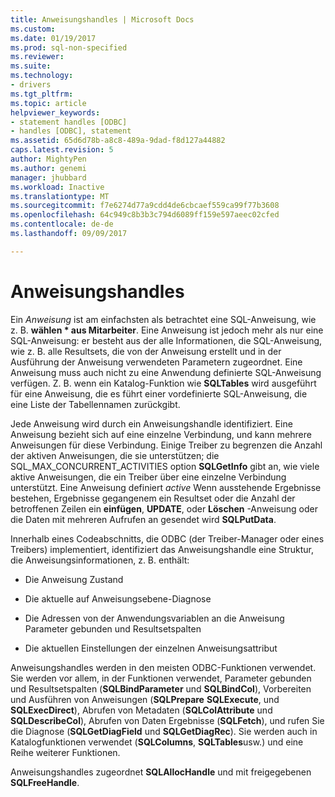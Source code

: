 ```yaml
---
title: Anweisungshandles | Microsoft Docs
ms.custom: 
ms.date: 01/19/2017
ms.prod: sql-non-specified
ms.reviewer: 
ms.suite: 
ms.technology:
- drivers
ms.tgt_pltfrm: 
ms.topic: article
helpviewer_keywords:
- statement handles [ODBC]
- handles [ODBC], statement
ms.assetid: 65d6d78b-a8c8-489a-9dad-f8d127a44882
caps.latest.revision: 5
author: MightyPen
ms.author: genemi
manager: jhubbard
ms.workload: Inactive
ms.translationtype: MT
ms.sourcegitcommit: f7e6274d77a9cdd4de6cbcaef559ca99f77b3608
ms.openlocfilehash: 64c949c8b3b3c794d6089ff159e597aeec02cfed
ms.contentlocale: de-de
ms.lasthandoff: 09/09/2017

---
```

# <a name="statement-handles"></a>Anweisungshandles
Ein *Anweisung* ist am einfachsten als betrachtet eine SQL-Anweisung, wie z. B. **wählen \* aus Mitarbeiter**. Eine Anweisung ist jedoch mehr als nur eine SQL-Anweisung: er besteht aus der alle Informationen, die SQL-Anweisung, wie z. B. alle Resultsets, die von der Anweisung erstellt und in der Ausführung der Anweisung verwendeten Parametern zugeordnet. Eine Anweisung muss auch nicht zu eine Anwendung definierte SQL-Anweisung verfügen. Z. B. wenn ein Katalog-Funktion wie **SQLTables** wird ausgeführt für eine Anweisung, die es führt einer vordefinierte SQL-Anweisung, die eine Liste der Tabellennamen zurückgibt.  
  
 Jede Anweisung wird durch ein Anweisungshandle identifiziert. Eine Anweisung bezieht sich auf eine einzelne Verbindung, und kann mehrere Anweisungen für diese Verbindung. Einige Treiber zu begrenzen die Anzahl der aktiven Anweisungen, die sie unterstützen; die SQL_MAX_CONCURRENT_ACTIVITIES option **SQLGetInfo** gibt an, wie viele aktive Anweisungen, die ein Treiber über eine einzelne Verbindung unterstützt. Eine Anweisung definiert *active* Wenn ausstehende Ergebnisse bestehen, Ergebnisse gegangenem ein Resultset oder die Anzahl der betroffenen Zeilen ein **einfügen**, **UPDATE**, oder **Löschen** -Anweisung oder die Daten mit mehreren Aufrufen an gesendet wird **SQLPutData**.  
  
 Innerhalb eines Codeabschnitts, die ODBC (der Treiber-Manager oder eines Treibers) implementiert, identifiziert das Anweisungshandle eine Struktur, die Anweisungsinformationen, z. B. enthält:  
  
-   Die Anweisung Zustand  
  
-   Die aktuelle auf Anweisungsebene-Diagnose  
  
-   Die Adressen von der Anwendungsvariablen an die Anweisung Parameter gebunden und Resultsetspalten  
  
-   Die aktuellen Einstellungen der einzelnen Anweisungsattribut  
  
 Anweisungshandles werden in den meisten ODBC-Funktionen verwendet. Sie werden vor allem, in der Funktionen verwendet, Parameter gebunden und Resultsetspalten (**SQLBindParameter** und **SQLBindCol**), Vorbereiten und Ausführen von Anweisungen (**SQLPrepare** **SQLExecute**, und **SQLExecDirect**), Abrufen von Metadaten (**SQLColAttribute** und **SQLDescribeCol**), Abrufen von Daten Ergebnisse (**SQLFetch**), und rufen Sie die Diagnose (**SQLGetDiagField** und **SQLGetDiagRec**). Sie werden auch in Katalogfunktionen verwendet (**SQLColumns**, **SQLTables**usw.) und eine Reihe weiterer Funktionen.  
  
 Anweisungshandles zugeordnet **SQLAllocHandle** und mit freigegebenen **SQLFreeHandle**.

